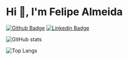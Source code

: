 # Hi 👋, I'm Felipe Almeida

[![Github Badge](https://img.shields.io/badge/-Github-000?style=flat-square&logo=Github&logoColor=white&link=https://github.com/almfelipe)](https://github.com/almfelipe)
[![Linkedin Badge](https://img.shields.io/badge/-LinkedIn-blue?style=flat-square&logo=Linkedin&logoColor=white&link=https://www.linkedin.com/in/almfelipe/)](https://www.linkedin.com/in/almfelipe/)

![GitHub stats](https://github-readme-stats.vercel.app/api?username=almfelipe&show_icons=true)

![Top Langs](https://github-readme-stats.vercel.app/api/top-langs/?username=almfelipe&layout=compact)

